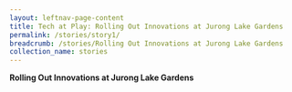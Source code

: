 ```yaml
---
layout: leftnav-page-content
title: Tech at Play: Rolling Out Innovations at Jurong Lake Gardens
permalink: /stories/story1/
breadcrumb: /stories/Rolling Out Innovations at Jurong Lake Gardens
collection_name: stories
---
```


<b>Rolling Out Innovations at Jurong Lake Gardens</b> 
